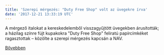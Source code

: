 ```yaml
---
title: 'Szerepi mérgezés: "Duty Free Shop" volt az üvegekre írva'
date: '2017-12-21 13:33:19 UTC'
---
```


A mérgező italokat a kereskedelemből visszagyűjtött üvegekben árusították; a házilag színre fújt kupakokra "Duty Free Shop" feliratú papírcímkéket ragasztottak – közölte a szerepi mérgezés kapcsán a NAV.


[Bővebben](http://ift.tt/2zazGIV)

